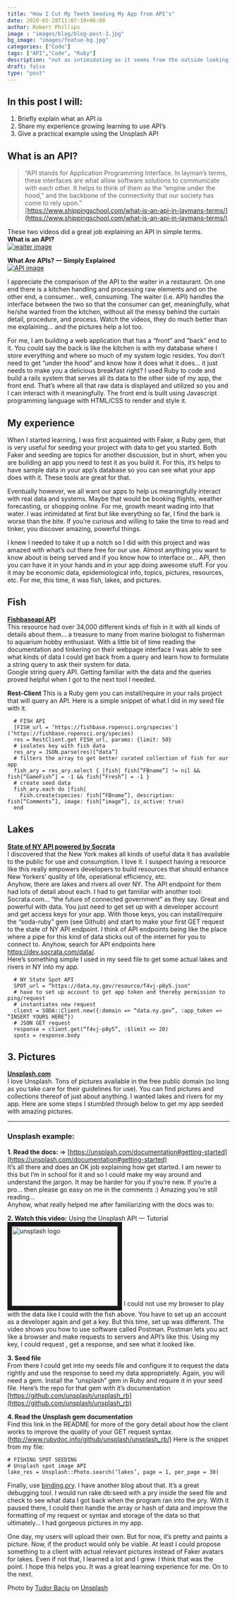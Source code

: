 ```yaml
---
title: "How I Cut My Teeth Seeding My App from API’s"
date: 2020-05-28T11:07:10+06:00
author: Robert Phillips
image : "images/blog/blog-post-3.jpg"
bg_image: "images/featue-bg.jpg"
categories: ["Code"]
tags: ["API","Code", "Ruby"]
description: "not as intimidating as it seems from the outside looking in"
draft: false
type: "post"
---
```



## In this post I will:
1. Briefly explain what an API is
2. Share my experience growing learning to use API’s
3. Give a practical example using the Unsplash API

## What is an API?
> “API stands for Application Programming Interface. In layman’s terms, these interfaces are what allow software solutions to communicate with each other. It helps to think of them as the “engine under the hood,” and the backbone of the connectivity that our society has come to rely upon.”  
> [https://www.shippingschool.com/what-is-an-api-in-laymans-terms/](https://www.shippingschool.com/what-is-an-api-in-laymans-terms/)  

These two videos did a great job explaining an API in simple terms.  
**What is an API?**  
[![waiter image](http://img.youtube.com/vi/s7wmiS2mSXY/0.jpg)](http://www.youtube.com/watch?v=s7wmiS2mSXY)


**What Are APIs? — Simply Explained**  
[![API image](http://img.youtube.com/vi/OVvTv9Hy91Q/0.jpg)](http://www.youtube.com/watch?v=OVvTv9Hy91Q)

I appreciate the comparison of the API to the waiter in a restaurant. On one end there is a kitchen handling and processing raw elements and on the other end, a consumer… well, consuming. The waiter (i.e. API) handles the interface between the two so that the consumer can get, meaningfully, what he/she wanted from the kitchen, without all the messy behind the curtain detail, procedure, and process. Watch the videos, they do much better than me explaining… and the pictures help a lot too.  

For me, I am building a web application that has a “front” and “back” end to it. You could say the back is like the kitchen is with my database where I store everything and where so much of my system logic resides. You don’t need to get “under the hood” and know how it does what it does… it just needs to make you a delicious breakfast right? I used Ruby to code and build a rails system that serves all its data to the other side of my app, the front end. That’s where all that raw data is displayed and utilized so you and I can interact with it meaningfully. The front end is built using Javascript programming language with HTML/CSS to render and style it.  

## My experience
When I started learning, I was first acquainted with Faker, a Ruby gem, that is very useful for seeding your project with data to get you started. Both Faker and seeding are topics for another discussion, but in short, when you are building an app you need to test it as you build it. For this, it’s helps to have sample data in your app’s database so you can see what your app does with it. These tools are great for that.  

Eventually however, we all want our apps to help us meaningfully interact with real data and systems. Maybe that would be booking flights, weather forecasting, or shopping online. For me, growth meant wading into that water. I was intimidated at first but like everything so far, I find the bark is worse than the bite. If you’re curious and willing to take the time to read and tinker, you discover amazing, powerful things.  

I knew I needed to take it up a notch so I did with this project and was amazed with what’s out there free for our use. Almost anything you want to know about is being served and if you know how to interface or… API, then you can have it in your hands and in your app doing awesome stuff. For you it may be economic data, epidemiological info, topics, pictures, resources, etc. For me, this time, it was fish, lakes, and pictures.  

## Fish
**[Fishbaseapi API](https://fishbaseapi.readme.io/])**  
This resource had over 34,000 different kinds of fish in it with all kinds of details about them... a treasure to many from marine biologist to fisherman to aquarium hobby enthusiast. 
With a little bit of time reading the documentation and tinkering on their webpage interface I was able to see what kinds of data I could get back from a query and learn how to formulate a string query to ask their system for data.  
Google string query API. Getting familiar with the data and the queries proved helpful when I got to the next tool I needed.  

**Rest-Client**
This is a Ruby gem you can install/require in your rails project that will query an API. Here is a simple snippet of what I did in my seed file with it.  
```
  # FISH API
  [FISH_url = ‘https://fishbase.ropensci.org/species'](‘https://fishbase.ropensci.org/species)
  res = RestClient.get FISH_url, params: {limit: 50}
  # isolates key with fish data
  res_ary = JSON.parse(res)[“data”]
  # filters the array to get better curated collection of fish for our app
  fish_ary = res_ary.select { |fish| fish[“FBname”] != nil && fish[“GameFish”] = -1 && fish[“Fresh”] = -1 }
  # create seed data
  fish_ary.each do |fish|
    Fish.create(species: fish[“FBname”], description: fish[“Comments”], image: fish[“image”], is_active: true)
  end
```  

## Lakes
**[State of NY API powered by Socrata](https://dev.socrata.com/foundry/data.ny.gov/f4vj-p8y5)**  
I discovered that the New York makes all kinds of useful data it has available to the public for use and consumption. I love it. I suspect having a resource like this really empowers developers to build resources that should enhance New Yorkers’ quality of life, operational efficiency, etc.  
Anyhow, there are lakes and rivers all over NY. The API endpoint for them had lots of detail about each. I had to get familiar with another tool:  
Socrata.com… “the future of connected government” as they say.
Great and powerful with data. You just need to get set up with a developer account and get access keys for your app. With those keys, you can install/require the “soda-ruby” gem (see Github) and start to make your first GET request to the state of NY API endpoint. I think of API endpoints being like the place where a pipe for this kind of data sticks out of the internet for you to connect to. Anyhow, search for API endpoints here https://dev.socrata.com/data/.  
Here’s something simple I used in my seed file to get some actual lakes and rivers in NY into my app.
```
  # NY State Spot API
  SPOT_url = “https://data.ny.gov/resource/f4vj-p8y5.json"
  # have to set up account to get app token and thereby permission to ping/request
  # instantiates new request
  client = SODA::Client.new({:domain => “data.ny.gov”, :app_token => “INSERT YOURS HERE”})
  # JSON GET request
  response = client.get(“f4vj-p8y5”, :$limit => 20)
  spots = response.body
```  

## 3. Pictures
**[ Unsplash.com ](https://www.unsplash.com)**  
I love Unsplash. Tons of pictures available in the free public domain (so long as you take care for their guidelines for use). You can find pictures and collections thereof of just about anything. I wanted lakes and rivers for my app. Here are some steps I stumbled through below to get my app seeded with amazing pictures.  

---

### Unsplash example:  

**1. Read the docs:** => [https://unsplash.com/documentation#getting-started](https://unsplash.com/documentation#getting-started)  
It’s all there and does an OK job explaining how get started. I am newer to this but I’m in school for it and so I could make my way around and understand the jargon. It may be harder for you if you’re new. If you’re a pro… then please go easy on me in the comments :) Amazing you’re still reading…  
Anyhow, what really helped me after familiarizing with the docs was to:

**2. Watch this video:**
Using the Unsplash API — Tutorial
<a href="http://www.youtube.com/watch?feature=player_embedded&v=95wNOAoSyaQ
" target="_blank"><img src="http://img.youtube.com/vi/95wNOAoSyaQ/0.jpg" 
alt="unsplash logo" width="240" height="180" border="10" /></a>
I could not use my browser to play with the data like I could with the fish above. You have to set up an account as a developer again and get a key. But this time, set up was different. The video shows you how to use software called Postman. Postman lets you act like a browser and make requests to servers and API’s like this. Using my key, I could request , get a response, and see what it looked like.

**3. Seed file**  
From there I could get into my seeds file and configure it to request the data rightly and use the response to seed my data appropriately. Again, you will need a gem. Install the “unsplash” gem in Ruby and require it in your seed file. Here’s the repo for that gem with it’s documentation [https://github.com/unsplash/unsplash_rb](https://github.com/unsplash/unsplash_rb)  

**4. Read the Unsplash gem documentation**  
Find this link in the README for more of the gory detail about how the client works to improve the quality of your GET request syntax. (http://www.rubydoc.info/github/unsplash/unsplash_rb/)
Here is the snippet from my file:
```
# FISHING SPOT SEEDING
# Unsplash spot image API
lake_res = Unsplash::Photo.search(‘lakes’, page = 1, per_page = 30)
```  

Finally, use <a href="/blog-post">binding.pry</a>. I have another blog about that. It’s a great debugging tool. I would run rake db:seed with a pry inside the seed file and check to see what data I got back when the program ran into the pry. With it paused there, I could then handle the array or hash of data and improve the formatting of my request or syntax and storage of the data so that ultimately… I had gorgeous pictures in my app.  

One day, my users will upload their own. But for now, it’s pretty and paints a picture. Now, if the product would only be viable. At least I could propose something to a client with actual relevant pictures instead of Faker avatars for lakes. Even if not that, I learned a lot and I grew. I think that was the point.
I hope this helps you. It was a great learning experience for me. On to the next.


<span>Photo by <a href="https://unsplash.com/@baciutudor?utm_source=unsplash&amp;utm_medium=referral&amp;utm_content=creditCopyText">Tudor Baciu</a> on <a href="https://unsplash.com/s/photos/coffee-code-computer?utm_source=unsplash&amp;utm_medium=referral&amp;utm_content=creditCopyText">Unsplash</a></span>